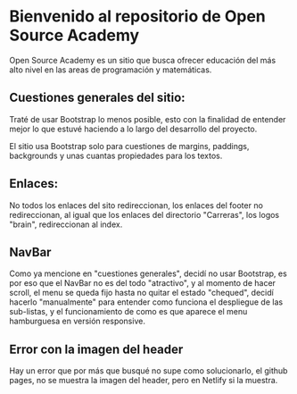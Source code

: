 
# Bienvenido al repositorio de Open Source Academy

Open Source Academy es un sitio que busca ofrecer
educación del más alto nivel en las areas de
programación y matemáticas.


## Cuestiones generales del sitio:

Traté de usar Bootstrap lo menos posible, esto con la
finalidad de entender mejor lo que estuvé haciendo 
a lo largo del desarrollo del proyecto.

El sitio usa Bootstrap solo para cuestiones de 
margins, paddings, backgrounds y unas cuantas
propiedades para los textos.

## Enlaces:

No todos los enlaces del sito redireccionan,
 los enlaces
 del footer no redireccionan, al igual 
 que los enlaces
del directorio "Carreras", los logos "brain", redireccionan
al index.

## NavBar

Como ya mencione en "cuestiones generales", decidí
no usar Bootstrap, es por eso que el NavBar 
no es del todo "atractivo", y al 
momento de hacer scroll, el menu se queda fijo hasta 
no quitar el estado "chequed", decidí hacerlo "manualmente"
para entender como funciona el despliegue de las 
sub-listas, y el funcionamiento de como es que aparece
el menu hamburguesa en versión responsive.  


## Error con la imagen del header

Hay un error que por más que busqué no supe como solucionarlo, el github pages, no se muestra la imagen del header, pero en Netlify si la muestra.








